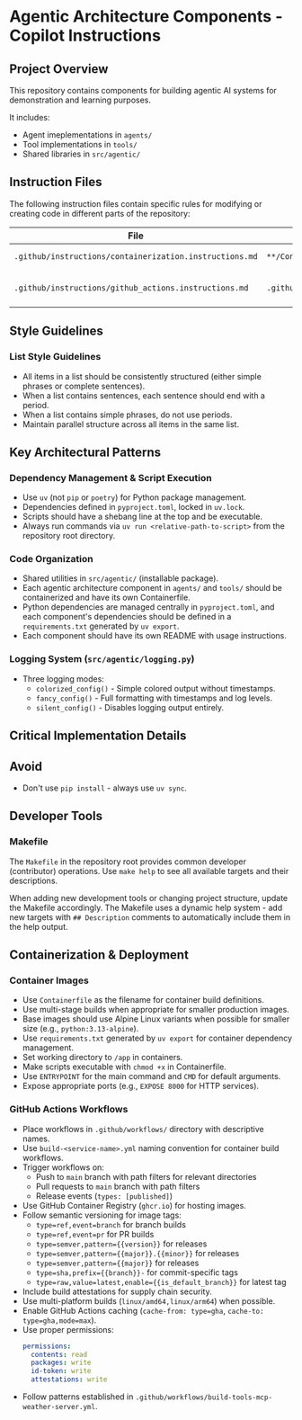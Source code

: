 # Agentic Architecture Components - Copilot Instructions

## Project Overview

This repository contains components for building agentic AI systems for demonstration and learning purposes.

It includes:

- Agent imeplementations in `agents/`
- Tool implementations in `tools/`
- Shared libraries in `src/agentic/`

## Instruction Files

The following instruction files contain specific rules for modifying or creating code in different parts of the repository:

| File                                                    | Applies To                | Description                      |
| ------------------------------------------------------- | ------------------------- | -------------------------------- |
| `.github/instructions/containerization.instructions.md` | `**/Containerfile`        | Containerization best practices  |
| `.github/instructions/github_actions.instructions.md`   | `.github/workflows/*.yml` | GitHub Actions workflow patterns |

## Style Guidelines

### List Style Guidelines

- All items in a list should be consistently structured (either simple phrases or complete sentences).
- When a list contains sentences, each sentence should end with a period.
- When a list contains simple phrases, do not use periods.
- Maintain parallel structure across all items in the same list.

## Key Architectural Patterns

### Dependency Management & Script Execution

- Use `uv` (not `pip` or `poetry`) for Python package management.
- Dependencies defined in `pyproject.toml`, locked in `uv.lock`.
- Scripts should have a shebang line at the top and be executable.
- Always run commands via `uv run <relative-path-to-script>` from the repository root directory.

### Code Organization

- Shared utilities in `src/agentic/` (installable package).
- Each agentic architecture component in `agents/` and `tools/` should be containerized and have its own Containerfile.
- Python dependencies are managed centrally in `pyproject.toml`, and each component's dependencies should be defined in a `requirements.txt` generated by `uv export`.
- Each component should have its own README with usage instructions.

### Logging System (`src/agentic/logging.py`)

- Three logging modes:
  - `colorized_config()` - Simple colored output without timestamps.
  - `fancy_config()` - Full formatting with timestamps and log levels.
  - `silent_config()` - Disables logging output entirely.

## Critical Implementation Details

## Avoid

- Don't use `pip install` - always use `uv sync`.

## Developer Tools

### Makefile

The `Makefile` in the repository root provides common developer (contributor) operations. Use `make help` to see all available targets and their descriptions.

When adding new development tools or changing project structure, update the Makefile accordingly. The Makefile uses a dynamic help system - add new targets with `## Description` comments to automatically include them in the help output.

## Containerization & Deployment

### Container Images

- Use `Containerfile` as the filename for container build definitions.
- Use multi-stage builds when appropriate for smaller production images.
- Base images should use Alpine Linux variants when possible for smaller size (e.g., `python:3.13-alpine`).
- Use `requirements.txt` generated by `uv export` for container dependency management.
- Set working directory to `/app` in containers.
- Make scripts executable with `chmod +x` in Containerfile.
- Use `ENTRYPOINT` for the main command and `CMD` for default arguments.
- Expose appropriate ports (e.g., `EXPOSE 8000` for HTTP services).

### GitHub Actions Workflows

- Place workflows in `.github/workflows/` directory with descriptive names.
- Use `build-<service-name>.yml` naming convention for container build workflows.
- Trigger workflows on:
  - Push to `main` branch with path filters for relevant directories
  - Pull requests to `main` branch with path filters
  - Release events (`types: [published]`)
- Use GitHub Container Registry (`ghcr.io`) for hosting images.
- Follow semantic versioning for image tags:
  - `type=ref,event=branch` for branch builds
  - `type=ref,event=pr` for PR builds
  - `type=semver,pattern={{version}}` for releases
  - `type=semver,pattern={{major}}.{{minor}}` for releases
  - `type=semver,pattern={{major}}` for releases
  - `type=sha,prefix={{branch}}-` for commit-specific tags
  - `type=raw,value=latest,enable={{is_default_branch}}` for latest tag
- Include build attestations for supply chain security.
- Use multi-platform builds (`linux/amd64,linux/arm64`) when possible.
- Enable GitHub Actions caching (`cache-from: type=gha`, `cache-to: type=gha,mode=max`).
- Use proper permissions:
  ```yaml
  permissions:
    contents: read
    packages: write
    id-token: write
    attestations: write
  ```
- Follow patterns established in `.github/workflows/build-tools-mcp-weather-server.yml`.
